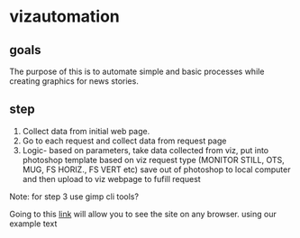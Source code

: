 # vizautomation

## goals 
   
   The purpose of this is to automate simple and basic processes while creating graphics for news stories. 
   
## step
  1. Collect data from initial web page. 
  2. Go to each request and collect data from request page
  3. Logic- based on parameters, take data collected from viz, put into photoshop template based on viz request type (MONITOR STILL, OTS, MUG, FS HORIZ., FS VERT etc) save out of photoshop to local computer and then upload to viz webpage to fufill request

  

Note: for step 3 use gimp cli tools?

Going to this [link](http://bclarklax.github.io/vizautomation/)
will allow you to see the site on any browser. using our example text
